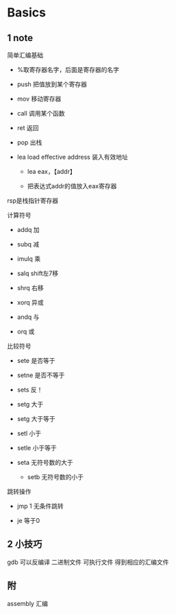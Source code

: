 # Basics



## 1 note

简单汇编基础

- %取寄存器名字，后面是寄存器的名字

- push 把值放到某个寄存器

- mov 移动寄存器

- call 调用某个函数

- ret 返回

- pop 出栈

- lea load effective address 装入有效地址 
  
  - lea eax，【addr】
  
  - 把表达式addr的值放入eax寄存器

rsp是栈指针寄存器



计算符号

- addq 加

- subq 减

- imulq 乘

- salq shift左7移

- shrq 右移

- xorq 异或

- andq 与

- orq 或



比较符号

- sete 是否等于

- setne 是否不等于

- sets 反！

- setg 大于

- setg 大于等于

- setl 小于

- setle 小于等于

- seta 无符号数的大于
  
  - setb 无符号数的小于    



跳转操作

- jmp 1  无条件跳转

- je 等于0

## 2 小技巧

gdb 可以反编译 二进制文件 可执行文件 得到相应的汇编文件

## 附

assembly 汇编
